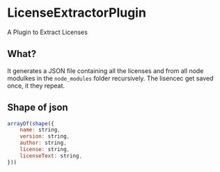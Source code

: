 # LicenseExtractorPlugin
A Plugin to Extract Licenses

## What?

It generates a JSON file containing all the licenses and from all node modulkes in the ```node_modules``` folder recursively. The lisencec get saved once, it they repeat.

## Shape of json

```js
arrayOf(shape({
    name: string,
    version: string,
    author: string,
    license: string,
    licenseText: string,
}))
```